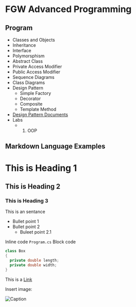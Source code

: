 # FGW Advanced Programming

## Program
- Classes and Objects
- Inheritance
- Interface
- Polymorsphism
- Abstract Class
- Private Access Modifier
- Public Access Modifier
- Sequence Diagrams
- Class Diagrams
- Design Pattern
  - Simple Factory
  - Decorator
  - Composite
  - Template Method
- [Design Pattern Documents](https://github.com/anupavanm/csharp-design-patterns-for-humans)
- Labs
  - 1. OOP

## Markdown Language Examples

# This is Heading 1
## This is Heading 2
### This is Heading 3

This is an sentance

- Bullet point 1
- Bullet point 2
  - Buleet point 2.1

Inline code `Program.cs`
Block code
```cs
class Box
{
  private double length;
  private double width;
}
```

This is a [Link](google.com)

Insert image:

![Caption](https://image.shutterstock.com/image-photo/white-transparent-leaf-on-mirror-600w-1029171697.jpg)